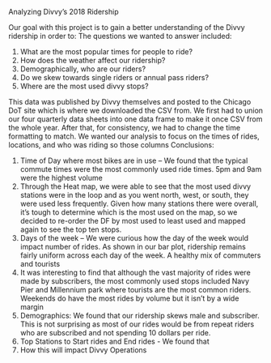 Analyzing Divvy’s 2018 Ridership

Our goal with this project is to gain a better understanding of the Divvy ridership in order to:
The questions we wanted to answer included:
1.	What are the most popular times for people to ride?
2.	How does the weather affect our ridership?
3.	Demographically, who are our riders?
4.	Do we skew towards single riders or annual pass riders?
5.	Where are the most used divvy stops?

This data was published by Divvy themselves and posted to the Chicago DoT site which is where we downloaded the CSV from.
We first had to union our four quarterly data sheets into one data frame to make it once CSV from the whole year.
After that, for consistency, we had to change the time formatting to match.
We wanted our analysis to focus on the times of rides, locations, and who was riding so those columns 
Conclusions:
1.	Time of Day where most bikes are in use – We found that the typical commute times were the most commonly used ride times. 5pm and 9am were the highest volume
2.	Through the Heat map, we were able to see that the most used divvy stations were in the loop and as you went north, west, or south, they were used less frequently. Given how many stations there were overall, it’s tough to determine which is the most used on the map, so we decided to re-order the DF by most used to least used and mapped again to see the top ten stops.
3.	Days of the week – We were curious how the day of the week would impact number of rides. As shown in our bar plot, ridership remains fairly uniform across each day of the week. A healthy mix of commuters and tourists 
4.	It was interesting to find that although the vast majority of rides were made by subscribers, the most commonly used stops included Navy Pier and Millennium park where tourists are the most common riders. Weekends do have the most rides by volume but it isn’t by a wide margin
5.	Demographics: We found that our ridership skews male and subscriber. This is not surprising as most of our rides would be from repeat riders who are subscribed and not spending 10 dollars per ride.
6.	Top Stations to Start rides and End rides -  We found that 
7.	How this will impact Divvy Operations

